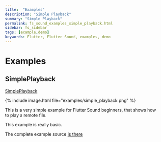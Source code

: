 ```yaml
---
title:  "Examples"
description: "Simple Playback"
summary: "Simple Playback"
permalink: fs_sound_examples_simple_playback.html
sidebar: fs_sidebar
tags: [example,demo]
keywords: Flutter, Flutter Sound, examples, demo
---
```

# Examples


## SimplePlayback

[SimplePlayback](https://github.com/dooboolab/flutter_sound/blob/master/flutter_sound/example/lib/simple_playback/simple_playback.dart)

{% include image.html file="examples/simple_playback.png" %}

This is a very simple example for Flutter Sound beginners, that shows how to play a remote file.

This example is really basic.

The complete example source [is there](https://github.com/dooboolab/flutter_sound/blob/master/flutter_sound/example/lib/simple_playback/simple_playback.dart)
